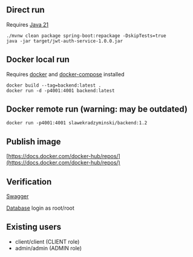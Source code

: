 ## Direct run

Requires [Java 21](https://docs.papermc.io/misc/java-install)

```commandline
./mvnw clean package spring-boot:repackage -DskipTests=true
java -jar target/jwt-auth-service-1.0.0.jar
```

## Docker local run

Requires [docker](https://docs.docker.com/engine/install/)
and [docker-compose](https://docs.docker.com/compose/install/) installed

```commandline
docker build --tag=backend:latest .
docker run -d -p4001:4001 backend:latest
```

## Docker remote run (warning: may be outdated)

```commandline
docker run -p4001:4001 slawekradzyminski/backend:1.2
```

## Publish image

[https://docs.docker.com/docker-hub/repos/](https://docs.docker.com/docker-hub/repos/)

## Verification

[Swagger](http://localhost:4001/swagger-ui/index.htm)

[Database](http://localhost:4001/h2-console) login as root/root

## Existing users

- client/client (CLIENT role)
- admin/admin (ADMIN role)
